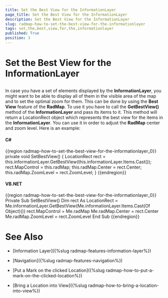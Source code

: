 ```yaml
---
title: Set the Best View for the InformationLayer
page_title: Set the Best View for the InformationLayer
description: Set the Best View for the InformationLayer
slug: radmap-how-to-set-the-best-view-for-the-informationlayer
tags: set,the,best,view,for,the,informationlayer
published: True
position: 3
---
```


# Set the Best View for the InformationLayer



## 

In case you have a set of elements displayed by the __InformationLayer__,
          you might want to be able to display all of them in the visible area of the map and to set the optimal
          zoom for them. This can be done by using the __Best View__ feature of the 
          __RadMap__. To use it you have to call the __GetBestView()__ 
          method of the __InformationLayer__ and pass its items to it. This method will return 
          a LocationRect object which represents the best view for the items in the __InformationLayer__. 
          You can use it in order to adjust the __RadMap__ center and zoom level. 
          Here is an example:
        

#### __C#__

{{region radmap-how-to-set-the-best-view-for-the-informationlayer_0}}
	private void SetBestView()
	{
	    LocationRect rect = this.informationLayer.GetBestView(this.informationLayer.Items.Cast<object>());
	    rect.MapControl = this.radMap;
	    this.radMap.Center = rect.Center;
	    this.radMap.ZoomLevel = rect.ZoomLevel;
	}
	{{endregion}}



#### __VB.NET__

{{region radmap-how-to-set-the-best-view-for-the-informationlayer_0}}
	Private Sub SetBestView()
		Dim rect As LocationRect = Me.informationLayer.GetBestView(Me.informationLayer.Items.Cast(Of Object)())
		rect.MapControl = Me.radMap
		Me.radMap.Center = rect.Center
		Me.radMap.ZoomLevel = rect.ZoomLevel
	End Sub
	{{endregion}}



# See Also

 * [Information Layer]({%slug radmap-features-information-layer%})

 * [Navigation]({%slug radmap-features-navigation%})

 * [Put a Mark on the clicked Location]({%slug radmap-how-to-put-a-mark-on-the-clicked-location%})

 * [Bring a Location into View]({%slug radmap-how-to-bring-a-location-into-view%})

